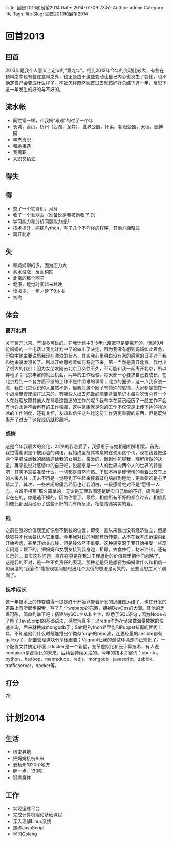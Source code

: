 Title: 回首2013和展望2014
Date: 2014-01-09 23:52
Author: admin
Category: life
Tags: life
Slug: 回首2013和展望2014

回首2013
========

回首
----

2013年是我个人意义上定义的“第九年”。相比2012年今年的变动比较大，有些在预料之中也有些在意料之外，也正是由于这些变动让自己内心也发生了变化，也不确定自己会变成什么样子。不管怎样既然回首过去就该好好总结下这一年，反思下这一年发生的好的与不好的。

流水帐
------

-   同往常一样，和我妈“艰难”的过了一个年
-   长城，香山，杭州（西湖，龙井），世界公园，怀柔，朝阳公园，天坛，园博园
-   丰杰离职
-   和她相遇
-   我离职
-   入职又拍云

得失
----

得
--

-   交了一个铁哥们，月月
-   收了一个女朋友（准备说是我被她收了:D）
-   学习能力和分析问题能力提升
-   技术提升，熟练Python，写了几个不咋样的程序，其他方面略过
-   离开北京

失
--

-   和妈妈聊的少，因为压力大
-   薪水没涨，反而稍跌
-   北京的那个圈子
-   健康，睡觉时间越来越晚
-   读书少，一年才读了9本书
-   初吻

体会
----

### 离开北京

关于离开北京，有很多可说的。在我计划中3-5年北京迟早是要离开的，但是9月份妈妈的一个电话让我比计划中早的做出了决定，因为我没有想到妈妈如此着急，印象中她主要说愁我现在漂泊的状态，其实我心里明白没有家的感觉的日子对于我和她来说太漫长了。所以开始思考着如何稳定下来，第一当然是离开北京。我付出了很大的代价：因为女朋友刚去北京且交往不久，不可能和我一起离开北京，所以异地了；北京丰富的就业机会，两年的工作经验，每天都一心要求自己要成长，在北京找到一个各方面不错的工作不是件困难的事情；北京的圈子，这一点我多说一点，我在北京认识的人虽然不多，但我对这个圈子有特殊的感情，大家都是把在一个战壕里摸爬滚打过来的，有哪些人出去吃饭必须要背着笔记本每次吃饭总有一个人在处理故障其他人在骂着这苦逼的工作的呢？我有幸在蓝汛经历了一般工作不会有也许永远不会再有的工作氛围，这种氛围就是你的工作不仅仅是上传下达的冷冰冰的工作制度，还有关怀，友谊和信任这些比这份工作更更重要的东西，但是既然离开了过去了这段经历就珍藏吧。

### 感情

这是今年我最大的变化，24岁的我恋爱了，我感恩于与她相遇相知相爱。首先，我觉得谢谢是个被用滥的词语，我始终坚持其本意的在使用这个词，现在我要把这两个字灌注满我的感情送给我的女朋友，亲爱的，谢谢你包容我，理解所做的决定。再来说说对感情中的自己吧，说起来是一个人的世界向两个人的世界的转变吧，其实不需要准备什么，一切都是自然而然。下班不再是傻愣愣的看着公交车上的人来人往；周末不再是一觉睡到下午起来接着敲电脑敲到睡觉；更重要的是心里踏实了。其次，一些吵闹的痛苦经历也让我明白，一段感情绝对不是“愿得一人心，白首不相离”那么简单的，无论是无理取闹还是确实自己做的不好，痛苦是实实在在的，你是逃不掉的，因为你爱了。最后，相信所有不好的都会过去，相信我们彼此都因为经历了这些不好的而有所反思，相信踏踏实实的爱。

### 钱

之前在我的价值观里好像看不到钱的位置，即使一直以来我也没有经济独立，但是缺钱并不代表要认为它重要。今年我对钱的问题有所转变，从不在我考虑范围内到开始考虑，甚至开始关心钱，但是钱依然不重要。这种转变源于我开始接受一些现实问题：眼下的，把妈妈和女朋友接到我身边，租房，衣食住行，材米油盐，还有长远的...
其实这些问题一直存在只是在我过于理想化的价值观里把他们忽略了，这是我的不对，是一种不负责任的表现。那种老是只是想要为妈妈做什么和相信一句满溢的“我爱你”能把现实问题甩出几个大街的想法是可笑的，还要理想主义？别闹了。

### 技术成长

这一年技术上的转变值得一提是终于开始以带着研发的思维做运维了，也在开发的道路上有所起步探索，写了几个webapp的东西，拥抱DevOps的大潮。其他的乏善可陈，简单列举下吧：搭建MySQL主从和主主，熟悉了SQL语句；因为Node去了解了JavaScript的基础语法，感觉坑真多；以redis作为存储来做海量数据的快速查询，后来就换成mongodb了；Salt是Python界里能和Puppet抗衡的优秀工具，不知道他们什么时候能推出个类似forge的repo源，连更轻量的ansible都有galexy了，配置管理这块分享很重要；Vagrant让我的测试环境走向正规化了，一个配置文件搞定环境；docker是一个新星，变革虚拟化和云计算技术，有人说container是虚拟化的未来，后续会持续关注的。今年的技术关键词：ubuntu，python，hadoop，mapreduce，redis，mongodb，javascript，zabbix，trafficserver，docker等。

打分
----

70

计划2014
========

生活
----

-   结束异地
-   把妈妈接杭州来
-   去杭州的20个地方
-   胖一点，130吧
-   锻炼身体

工作
----

-   实现运维平台​
-   完成计算机理论基础课程
-   深入理解Linux系统​
-   熟练JavaScript
-   学习Golang

